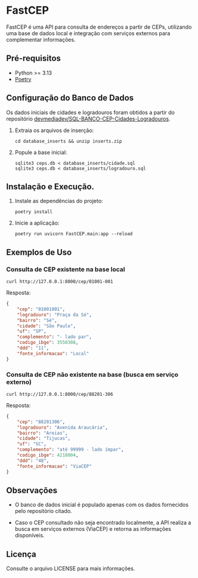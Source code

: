 # FastCEP

FastCEP é uma API para consulta de endereços a partir de CEPs, utilizando uma base de dados local e integração com serviços externos para complementar informações.

## Pré-requisitos

- Python >= 3.13
- [Poetry](https://python-poetry.org/)

## Configuração do Banco de Dados

Os dados iniciais de cidades e logradouros foram obtidos a partir do repositório [devmediadev/SQL-BANCO-CEP-Cidades-Logradouros](https://github.com/devmediadev/SQL-BANCO-CEP-Cidades-Logradouros).

1. Extraia os arquivos de inserção:

   ```shell
   cd database_inserts && unzip inserts.zip
   ```
2. Popule a base inicial:

    ```shell
    sqlite3 ceps.db < database_inserts/cidade.sql
    sqlite3 ceps.db < database_inserts/logradouro.sql
    ```


## Instalação e Execução.

1. Instale as dependências do projeto:

    ```shell
    poetry install
    ```
2. Inicie a aplicação:
    ```shell
    poetry run uvicorn FastCEP.main:app --reload
    ```

## Exemplos de Uso

### Consulta de CEP existente na base local
```shell
curl http://127.0.0.1:8000/cep/01001-001
```
Resposta:
```json
{
    "cep": "01001001",
    "logradouro": "Praça da Sé",
    "bairro": "Sé",
    "cidade": "São Paulo",
    "uf": "SP",
    "complemento": "- lado par",
    "codigo_ibge": 3550308,
    "ddd": "11",
    "fonte_informacao": "Local"
}
```
### Consulta de CEP não existente na base (busca em serviço externo)

```shell
curl http://127.0.0.1:8000/cep/88201-306
```
Resposta:

```json
{
    "cep": "88201306",
    "logradouro": "Avenida Araucária",
    "bairro": "Areias",
    "cidade": "Tijucas",
    "uf": "SC",
    "complemento": "até 99999 - lado ímpar",
    "codigo_ibge": 4218004,
    "ddd": "48",
    "fonte_informacao": "ViaCEP"
}
```

## Observações
* O banco de dados inicial é populado apenas com os dados fornecidos pelo repositório citado.

* Caso o CEP consultado não seja encontrado localmente, a API realiza a busca em serviços externos (ViaCEP) e retorna as informações disponíveis.

## Licença
Consulte o arquivo LICENSE para mais informações.